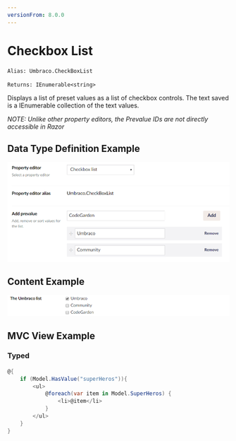 ```yaml
---
versionFrom: 8.0.0
---
```


# Checkbox List

`Alias: Umbraco.CheckBoxList`

`Returns: IEnumerable<string>`

Displays a list of preset values as a list of checkbox controls. The text saved is a IEnumerable collection of the text values.

*NOTE: Unlike other property editors, the Prevalue IDs are not directly accessible in Razor*

## Data Type Definition Example

![True/Checkbox List Definition](images/checkbox-list-setup-v8.png)

## Content Example

![Checkbox List Example](images/checkbox-list-content.png)

## MVC View Example

### Typed

```csharp
@{
    if (Model.HasValue("superHeros")){
        <ul>
            @foreach(var item in Model.SuperHeros) {
                <li>@item</li>
            }
        </ul>
    }
}
```
